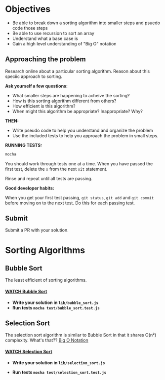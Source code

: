# Objectives

* Be able to break down a sorting algorithm into smaller steps and psuedo code those steps
* Be able to use recursion to sort an array
* Understand what a base case is
* Gain a high level understanding of "Big O" notation

## Approaching the problem

Research online about a particular sorting algorithm. Reason about this speciic
approach to sorting.

__Ask yourself a few questions:__

* What smaller steps are happening to acheive the sorting?
* How is this sorting algorithm different from others?
* How efficient is this algorithm?
* When might this algorithm be appropriate? Inappropriate? Why?

__THEN:__

* Write pseudo code to help you understand and organize the problem
* Use the included tests to help you approach the problem in small steps.

__RUNNING TESTS:__
```sh
mocha
```
You should work through tests one at a time. When you have passed the first test,
delete the `x` from the next `xit` statement.

Rinse and repeat until all tests are passing.

__Good developer habits:__

When you get your first test passing, `git status`, `git add` and `git commit` before
moving on to the next test. Do this for each passing test.

## Submit
Submit a PR with your solution.

# Sorting Algorithms

## Bubble Sort
The least efficient of sorting algorithms.

#### [WATCH Bubble Sort](https://www.youtube.com/watch?v=lyZQPjUT5B4)

* __Write your solution in `lib/bubble_sort.js`__
* __Run tests `mocha test/bubble_sort.test.js`__

## Selection Sort
The selection sort algorithm is similar to Bubble Sort in that it shares O(n²) complexity.
What's that?? [Big O Notation](https://github.com/gSchool/computer-science-curriculum/blob/master/Unit-1/02-big-o-notation.md)

#### [WATCH Selection Sort](https://www.youtube.com/watch?v=Ns4TPTC8whw)

* __Write your solution in `lib/selection_sort.js`__

* __Run tests `mocha test/selection_sort.test.js`__
